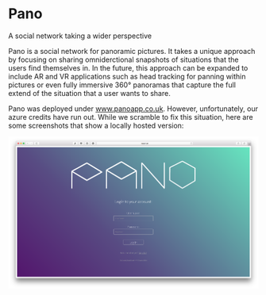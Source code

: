 # Pano
A social network taking a wider perspective

Pano is a social network for panoramic pictures. It takes a unique approach by focusing on sharing omniderctional snapshots of situations that the users find themselves in. In the future, this approach can be expanded to include AR and VR applications such as head tracking for panning within pictures or even fully immersive 360° panoramas that capture the full extend of the situation that a user wants to share.

Pano was deployed under www.panoapp.co.uk. However, unfortunately, our azure credits have run out. While we scramble to fix this situation, here are some screenshots that show a locally hosted version:

![Login Screen](/screenshots/login.png?raw=true "Login Screen")
